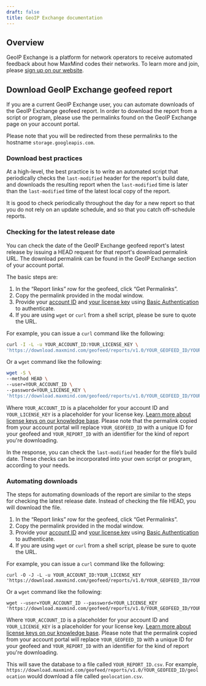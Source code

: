 ```yaml
---
draft: false
title: GeoIP Exchange documentation
---
```


## Overview

GeoIP Exchange is a platform for network operators to receive automated feedback
about how MaxMind codes their networks. To learn more and join, please
[sign up on our website](https://www.maxmind.com/en/geoip-exchange).

## Download GeoIP Exchange geofeed report

If you are a current GeoIP Exchange user, you can automate downloads of the
GeoIP Exchange geofeed report. In order to download the report from a script or
program, please use the permalinks found on the GeoIP Exchange page on your
account portal.

Please note that you will be redirected from these permalinks to the hostname
`storage.googleapis.com`.

### Download best practices

At a high-level, the best practice is to write an automated script that
periodically checks the `last-modified` header for the report's build date, and
downloads the resulting report when the `last-modified` time is later than the
`last-modified` time of the latest local copy of the report.

It is good to check periodically throughout the day for a new report so that you
do not rely on an update schedule, and so that you catch off-schedule reports.

### Checking for the latest release date

You can check the date of the GeoIP Exchange geofeed report's latest release by
issuing a HEAD request for that report's download permalink URL. The download
permalink can be found in the GeoIP Exchange section of your account portal.

The basic steps are:

1. In the “Report links” row for the geofeed, click “Get Permalinks”.
2. Copy the permalink provided in the modal window.
3. Provide your
   [account ID](https://support.maxmind.com/hc/en-us/articles/4412951066779-Find-my-Account-ID)
   and
   [your license key](https://www.maxmind.com/en/accounts/current/license-key)
   using
   [Basic Authentication](https://en.wikipedia.org/wiki/Basic_access_authentication)
   to authenticate.
4. If you are using `wget` or `curl` from a shell script, please be sure to
   quote the URL.

For example, you can issue a `curl` command like the following:

```bash
curl -I -L -u YOUR_ACCOUNT_ID:YOUR_LICENSE_KEY \
'https://download.maxmind.com/geofeed/reports/v1.0/YOUR_GEOFEED_ID/YOUR_REPORT_ID'
```

Or a `wget` command like the following:

```bash
wget -S \
--method HEAD \
--user=YOUR_ACCOUNT_ID \
--password=YOUR_LICENSE_KEY \
'https://download.maxmind.com/geofeed/reports/v1.0/YOUR_GEOFEED_ID/YOUR_REPORT_ID'
```

Where `YOUR_ACCOUNT_ID` is a placeholder for your account ID and
`YOUR_LICENSE_KEY` is a placeholder for your license key.
[Learn more about license keys on our knowledge base](https://support.maxmind.com/hc/en-us/articles/4407116112539-Using-License-Keys).
Please note that the permalink copied from your account portal will replace
`YOUR_GEOFEED_ID` with a unique ID for your geofeed and `YOUR_REPORT_ID` with an
identifier for the kind of report you're downloading.

In the response, you can check the `last-modified` header for the file’s build
date. These checks can be incorporated into your own script or program,
according to your needs.

### Automating downloads

The steps for automating downloads of the report are similar to the steps for
checking the latest release date. Instead of checking the file HEAD, you will
download the file.

1. In the “Report links” row for the geofeed, click “Get Permalinks”.
2. Copy the permalink provided in the modal window.
3. Provide your
   [account ID](https://support.maxmind.com/hc/en-us/articles/4412951066779-Find-my-Account-ID)
   and
   [your license key](https://www.maxmind.com/en/accounts/current/license-key)
   using
   [Basic Authentication](https://en.wikipedia.org/wiki/Basic_access_authentication)
   to authenticate.
4. If you are using `wget` or `curl` from a shell script, please be sure to
   quote the URL.

For example, you can issue a `curl` command like the following:

```shell
curl -O -J -L -u YOUR_ACCOUNT_ID:YOUR_LICENSE_KEY 'https://download.maxmind.com/geofeed/reports/v1.0/YOUR_GEOFEED_ID/YOUR_REPORT_ID'
```

Or a `wget` command like the following:

```shell
wget --user=YOUR_ACCOUNT_ID --password=YOUR_LICENSE_KEY 'https://download.maxmind.com/geofeed/reports/v1.0/YOUR_GEOFEED_ID/YOUR_REPORT_ID'
```

Where `YOUR_ACCOUNT_ID` is a placeholder for your account ID and
`YOUR_LICENSE_KEY` is a placeholder for your license key.
[Learn more about license keys on our knowledge base](https://support.maxmind.com/hc/en-us/articles/4407116112539-Using-License-Keys).
Please note that the permalink copied from your account portal will replace
`YOUR_GEOFEED_ID` with a unique ID for your geofeed and `YOUR_REPORT_ID` with an
identifier for the kind of report you're downloading.

This will save the database to a file called `YOUR_REPORT_ID.csv`. For example,
`https://download.maxmind.com/geofeed/reports/v1.0/YOUR_GEOFEED_ID/geolocation`
would download a file called `geolocation.csv`.
